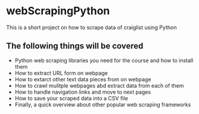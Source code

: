 # webScrapingPython
This is a short project on how to scrape data of craiglist using Python

## The following things will be covered 
* Python web scraping libraries you need for the course and how to install them
* How to extract URL form on webpage 
* How to extarct other text data pieces from on webpage 
* How to crawl mulitple webpages abd extract data from each of them
* How to handle navigation links and move to next pages 
* How to save your scraped data into a CSV file 
* Finally, a quick overview about other popular web scraping frameworks
